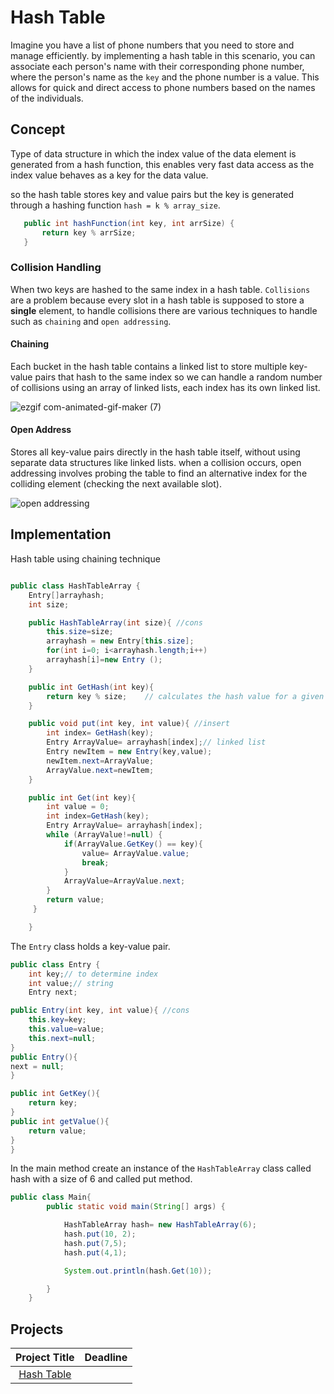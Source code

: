 # Hash Table

Imagine you have a list of phone numbers that you need to store and manage efficiently. by implementing a hash table in this scenario, you can associate each person's name with their corresponding phone number, where the person's name as the `key` and the phone number is a value. This allows for quick and direct access to phone numbers based on the names of the individuals.

## Concept

 Type of data structure in which the index value of the data element is generated from a hash function, this enables very fast data access as the index value behaves as a key for the data value.
 
 so the hash table stores key and value pairs but the key is generated through a hashing function `hash = k % array_size`.

 ```java
    public int hashFunction(int key, int arrSize) {
        return key % arrSize;
    }
```



### Collision Handling

When two keys are hashed to the same index in a hash table. `Collisions` are a problem because every slot in a hash table is supposed to store a **single** element, to handle collisions there are various techniques to handle such as `chaining` and `open addressing`.


#### Chaining

 Each bucket in the hash table contains a linked list to store multiple key-value pairs that hash to the same index
 so we can handle a random number of collisions using an array of linked lists, each index has its own linked list.
 
 ![ezgif com-animated-gif-maker (7)](https://github.com/SAFCSP-Team/data-structures-and-algorithms-bootcamp/assets/148945652/280ae568-3431-43e1-a700-1cb70fb75ada)

 
#### Open Address

Stores all key-value pairs directly in the hash table itself, without using separate data structures like linked lists.
when a collision occurs, open addressing involves probing the table to find an alternative index for the colliding element (checking the next available slot).

![open addressing](https://github.com/SAFCSP-Team/data-structures-and-algorithms-bootcamp/assets/148945652/7eccfdfc-e047-45bf-8182-43574b208ecd)

## Implementation

Hash table using chaining technique 

```java

public class HashTableArray {
    Entry[]arrayhash;
    int size;

    public HashTableArray(int size){ //cons
        this.size=size;  
        arrayhash = new Entry[this.size];
        for(int i=0; i<arrayhash.length;i++)
        arrayhash[i]=new Entry ();
    }

    public int GetHash(int key){ 
        return key % size;    // calculates the hash value for a given key
    }

    public void put(int key, int value){ //insert
        int index= GetHash(key);
        Entry ArrayValue= arrayhash[index];// linked list
        Entry newItem = new Entry(key,value);
        newItem.next=ArrayValue;
        ArrayValue.next=newItem;
    }

    public int Get(int key){
        int value = 0;
        int index=GetHash(key);
        Entry ArrayValue= arrayhash[index];
        while (ArrayValue!=null) {
            if(ArrayValue.GetKey() == key){
                value= ArrayValue.value;
                break;
            }
            ArrayValue=ArrayValue.next;
        }
        return value;
     }

    } 
```

The `Entry` class holds a key-value pair.

```java
public class Entry {
    int key;// to determine index
    int value;// string
    Entry next;

public Entry(int key, int value){ //cons
    this.key=key;
    this.value=value;
    this.next=null;
}
public Entry(){
next = null;
}

public int GetKey(){
    return key;
}
public int getValue(){
    return value;
}
}
```
In the main method create an instance of the `HashTableArray` class called hash with a size of 6 and called put method.

```java
public class Main{
        public static void main(String[] args) {

            HashTableArray hash= new HashTableArray(6);
            hash.put(10, 2);
            hash.put(7,5);
            hash.put(4,1);

            System.out.println(hash.Get(10));

        }
    }
```

## Projects
| Project Title | Deadline |
:-----------:|:-------------|
|[Hash Table](https://github.com/SAFCSP-Team/hash-table-project/blob/main/README.md)|


